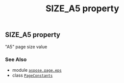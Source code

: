 ﻿---
title: SIZE_A5 property
second_title: Aspose.Page for Python via .NET API References
description: 
type: docs
weight: 200
url: /python-net/aspose.page.eps/pageconstants/size_a5/
is_root: false
---

## SIZE_A5 property


"A5" page size value

### See Also
* module [`aspose.page.eps`](../../)
* class [`PageConstants`](/page/python-net/aspose.page.eps/pageconstants)
